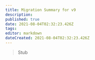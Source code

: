 ```yaml
---
title: Migration Summary for v9
description: 
published: true
date: 2021-08-04T02:32:23.426Z
tags: 
editor: markdown
dateCreated: 2021-08-04T02:32:23.426Z
---
```


> Stub